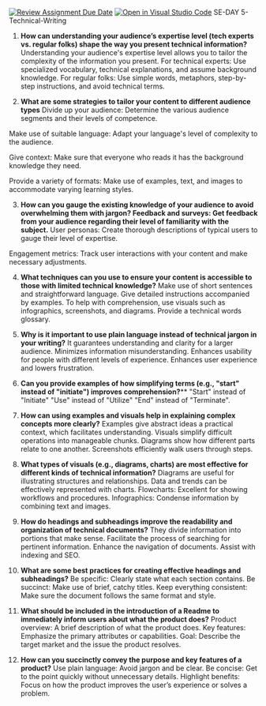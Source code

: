 [![Review Assignment Due Date](https://classroom.github.com/assets/deadline-readme-button-22041afd0340ce965d47ae6ef1cefeee28c7c493a6346c4f15d667ab976d596c.svg)](https://classroom.github.com/a/zsAR-pyY)
[![Open in Visual Studio Code](https://classroom.github.com/assets/open-in-vscode-2e0aaae1b6195c2367325f4f02e2d04e9abb55f0b24a779b69b11b9e10269abc.svg)](https://classroom.github.com/online_ide?assignment_repo_id=18391226&assignment_repo_type=AssignmentRepo)
SE-DAY 5-Technical-Writing
1.	**How can understanding your audience’s expertise level (tech experts vs. regular folks) shape the way you present technical information?**
Understanding your audience's expertise level allows you to tailor the complexity of the information you present. 
For technical experts: Use specialized vocabulary, technical explanations, and assume background knowledge.
For regular folks: Use simple words, metaphors, step-by-step instructions, and avoid technical terms.

2.	**What are some strategies to tailor your content to different audience types**
Divide up your audience: Determine the various audience segments and their levels of competence.

Make use of suitable language: Adapt your language's level of complexity to the audience.

Give context: Make sure that everyone who reads it has the background knowledge they need.

Provide a variety of formats: Make use of examples, text, and images to accommodate varying learning styles.

3.	**How can you gauge the existing knowledge of your audience to avoid overwhelming them with jargon?
Feedback and surveys: Get feedback from your audience regarding their level of familiarity with the subject.**
User personas: Create thorough descriptions of typical users to gauge their
level of expertise.

Engagement metrics: Track user interactions with your content and make necessary adjustments.

4.	**What techniques can you use to ensure your content is accessible to those with limited technical knowledge?**
   Make use of short sentences and straightforward language.
   Give detailed instructions accompanied by examples.
   To help with comprehension, use visuals such as infographics, screenshots, and diagrams.
   Provide a technical words glossary.
  	
5.	**Why is it important to use plain language instead of technical jargon in your writing?**
   It guarantees understanding and clarity for a larger audience.
   Minimizes information misunderstanding.
   Enhances usability for people with different levels of experience.
   Enhances user experience and lowers frustration.
  	
6. **Can you provide examples of how simplifying terms (e.g., "start" instead of "initiate") improves comprehension?****
   "Start" instead of "Initiate"
   "Use" instead of "Utilize"
   "End" instead of "Terminate".
   
7.	**How can using examples and visuals help in explaining complex concepts more clearly?**
     Examples give abstract ideas a practical context, which facilitates understanding.
     Visuals simplify difficult operations into manageable chunks.
     Diagrams show how different parts relate to one another.
     Screenshots efficiently walk users through steps.
  	
8.	**What types of visuals (e.g., diagrams, charts) are most effective for different kinds of technical information?**
   Diagrams are useful for illustrating structures and relationships.
   Data and trends can be effectively represented with charts.
   Flowcharts: Excellent for showing workflows and procedures.
   Infographics: Condense information by combining text and images.
  	
9.	**How do headings and subheadings improve the readability and organization of technical documents?**
   They divide information into portions that make sense.
   Facilitate the process of searching for pertinent information.
   Enhance the navigation of documents.
   Assist with indexing and SEO.
  	
10.	**What are some best practices for creating effective headings and subheadings?**
    Be specific: Clearly state what each section contains.
    Be succinct: Make use of brief, catchy titles.
    Keep everything consistent: Make sure the document follows the same format and style.
   	
11.	**What should be included in the introduction of a Readme to immediately inform users about what the product does?**
   Product overview: A brief description of what the product does. 
   Key features: Emphasize the primary attributes or capabilities.
   Goal: Describe the target market and the issue the product resolves.

12.	**How can you succinctly convey the purpose and key features of a product?**
Use plain language: Avoid jargon and be clear.
Be concise: Get to the point quickly without unnecessary details.
Highlight benefits: Focus on how the product improves the user’s experience or solves a problem.

